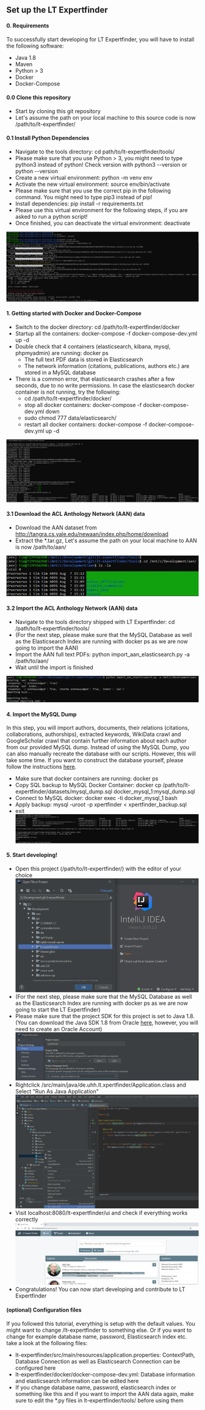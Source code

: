  ## Set up the LT Expertfinder
 
 #### 0. Requirements
 To successfully start developing for LT Expertfinder, you will have to install the following software:
 - Java 1.8
 - Maven
 - Python > 3
 - Docker
 - Docker-Compose
 
 #### 0.0 Clone this repository
 - Start by cloning this git repository
 - Let's assume the path on your local machine to this source code is now /path/to/lt-expertfinder/
 
 #### 0.1 Install Python Dependencies
 - Navigate to the tools directory: cd path/to/lt-expertfinder/tools/
 - Please make sure that you use Python > 3, you might need to type python3 instead of python! Check version with python3 --version or python --version
 - Create a new virtual environment: python -m venv env
 - Activate the new virtual environment: source env/bin/activate
 - Please make sure that you use the correct pip in the following command. You might need to type pip3 instead of pip!
 - Install dependencies: pip install -r requirements.txt
 - Please use this virtual environment for the following steps, if you are asked to run a python script!
 - Once finished, you can deactivate the virtual environment: deactivate

![Step 1](/guide/step1.png)

#### 1. Getting started with Docker and Docker-Compose
- Switch to the docker directory: cd /path/to/lt-expertfinder/docker
- Startup all the containers: docker-compose -f docker-compose-dev.yml up -d
- Double check that 4 containers (elasticsearch, kibana, mysql, phpmyadmin) are running: docker ps
    - The full text PDF data is stored in Elasticsearch
    - The network information (citations, publications, authors etc.) are stored in a MySQL database
- There is a common error, that elasticsearch crashes after a few seconds, due to no write permissions. In case the elasticsearch docker container is not running, try the following:
    - cd /path/to/lt-expertfinder/docker/
    - stop all docker containers: docker-compose -f docker-compose-dev.yml down
    - sudo chmod 777 data/elasticsearch/
    - restart all docker containers: docker-compose -f docker-compose-dev.yml up -d
  
![Step 2](/guide/step2.png)

#### 3.1 Download the ACL Anthology Network (AAN) data
- Download the AAN dataset from http://tangra.cs.yale.edu/newaan/index.php/home/download
- Extract the *.tar.gz, Let's assume the path on your local machine to AAN is now /path/to/aan/

![Step 3.1](/guide/step31.png)

#### 3.2 Import the ACL Anthology Network (AAN) data
- Navigate to the tools directory shipped with LT Expertfinder: cd /path/to/lt-expertfinder/tools/
- (For the next step, please make sure that the MySQL Database as well as the Elasticsearch Index are running with docker ps as we are now going to import the AAN)
- Import the AAN full text PDFs: python import_aan_elasticsearch.py -a /path/to/aan/
- Wait until the import is finished

![Step 3.2](/guide/step32.png)

#### 4. Import the MySQL Dump
In this step, you will import authors, documents, their relations (citations, collaborations, authorships), extracted keywords, WikiData crawl and GoogleScholar crawl that contain further information about each author from our provided MySQL dump.
Instead of using the MySQL Dump, you can also manually recreate the database with our scripts. However, this will take some time. If you want to construct the database yourself, please follow the instructions [here](../README.md).
- Make sure that docker containers are running: docker ps
- Copy SQL backup to MySQL Docker Container: docker cp /path/to/lt-expertfinder/datasets/mysql_dump.sql docker_mysql_1:mysql_dump.sql
- Connect to MySQL docker: docker exec -ti docker_mysql_1 bash
- Apply backup: mysql -uroot -p xpertfinder < xpertfinder_backup.sql
- exit
![Step 4](/guide/step4.png)

#### 5. Start developing!
- Open this project (/path/to/lt-expertfinder/) with the editor of your choice
![Step 5.1](/guide/step51.png)
- (For the next step, please make sure that the MySQL Database as well as the Elasticsearch Index are running with docker ps as we are now going to start the LT Expertfinder)
- Please make sure that the project SDK for this project is set to Java 1.8. (You can download the Java SDK 1.8 from Oracle [here](https://www.oracle.com/java/technologies/javase/javase-jdk8-downloads.html), however, you will need to create an Oracle Account)
![Step 5.2](/guide/step52.png)
- Rightclick /src/main/java/de.uhh.lt.xpertfinder/Application.class and Select "Run As Java Application"
![Step 5.3](/guide/step53.png)
- Visit localhost:8080/lt-expertfinder/ui and check if everything works correctly
![Step 5.4](/guide/step54.png)
- Congratulations! You can now start developing and contribute to LT Expertfinder

#### (optional) Configuration files
If you followed this tutorial, everything is setup with the default values. You might want to change /lt-expertfinder to something else. Or if you want to change for example database name, password, Elasticsearch index etc. take a look at the following files:
- lt-expertfinder/src/main/resources/application.properties: ContextPath, Database Connection as well as Elasticsearch Connection can be configured here
- lt-expertfinder/docker/docker-compose-dev.yml: Database information and elasticsearch information can be edited here
- If you change database name, password, elasticsearch index or something like this and if you want to import the AAN data again, make sure to edit the *.py files in lt-expertfinder/tools/ before using them
